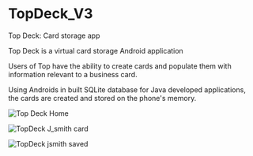 # TopDeck_V3
Top Deck: Card storage app

Top Deck is a virtual card storage Android application

Users of Top have the ability to create cards and populate them with information relevant to a business card.

Using Androids in built SQLite database for Java developed applications, the cards are created and stored on the phone's memory.


![Top Deck Home](https://github.com/Muse070/TopDeck_V3/assets/31840231/86db35a2-f4f1-4827-8ec4-0fee6be5c759)

![TopDeck J_smith card](https://github.com/Muse070/TopDeck_V3/assets/31840231/107fb934-fff7-4e74-a070-2141deed63d0)

![TopDeck jsmith saved](https://github.com/Muse070/TopDeck_V3/assets/31840231/5ad1f84b-9a96-49f3-bb51-d04cc33c2e9a)

